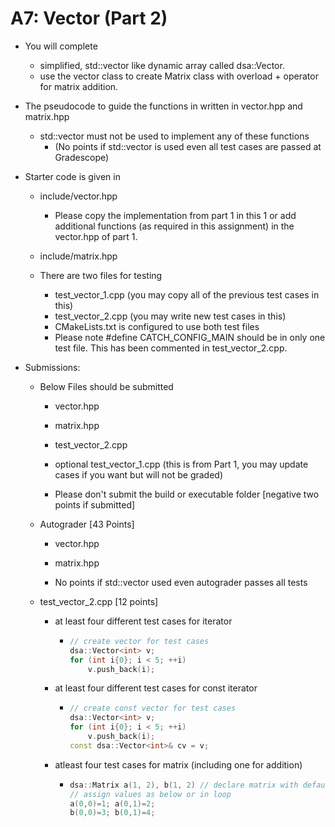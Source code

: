 # A7: Vector (Part 2)

* You will complete

  * simplified, std::vector like dynamic array called dsa::Vector<T>. 
  * use the vector class to create Matrix class with overload + operator for matrix addition.

* The pseudocode to guide the functions in written in vector.hpp and matrix.hpp

  * std::vector must not be used to implement any of these functions 
    * (No points if std::vector is used even all test cases are passed at Gradescope)

* Starter code is given in 

  * include/vector.hpp
    * Please copy the implementation from part 1 in this 1 or add additional functions (as required in this assignment) in the vector.hpp of part 1.

  * include/matrix.hpp
  * There are two files for testing
    * test_vector_1.cpp (you may copy all of the previous test cases in this)
    * test_vector_2.cpp (you may write new test cases in this)
    * CMakeLists.txt is configured to use both test files
    * Please note \#define CATCH_CONFIG_MAIN should be in only one test file. This has been commented in test_vector_2.cpp.

* Submissions:

  * Below Files should be submitted

    * vector.hpp

    * matrix.hpp

    * test_vector_2.cpp

    * optional test_vector_1.cpp (this is from Part 1, you may update cases if you want but will not be graded)
  
    * Please don't submit the build or executable folder [negative two points if submitted]
  
  * Autograder [43 Points]
  
    * vector.hpp
  
    * matrix.hpp
  
    * No points if std::vector used even autograder passes all tests
  
  * test_vector_2.cpp [12 points]
  
    * at least four different test cases for iterator
  
      * ```cpp
        // create vector for test cases
        dsa::Vector<int> v;
        for (int i{0}; i < 5; ++i) 
            v.push_back(i);
        ```
  
    * at least four different test cases for const iterator
  
      * ```cpp
        // create const vector for test cases
        dsa::Vector<int> v;
        for (int i{0}; i < 5; ++i) 
            v.push_back(i);
        const dsa::Vector<int>& cv = v;
        ```
  
    * atleast four test cases for matrix (including one for addition)
  
      * ```cpp
        dsa::Matrix a(1, 2), b(1, 2) // declare matrix with default 0
        // assign values as below or in loop
        a(0,0)=1; a(0,1)=2;
        b(0,0)=3; b(0,1)=4;
        ```
  

